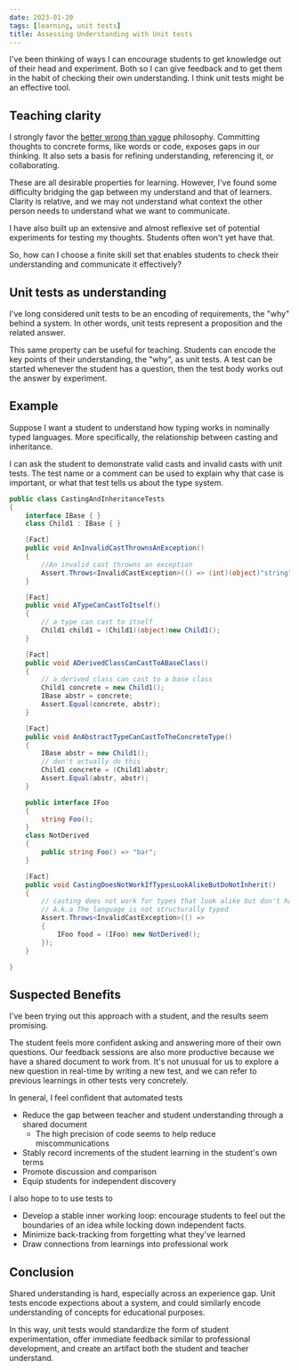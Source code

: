 ```yaml
---
date: 2023-01-20
tags: [learning, unit tests]
title: Assessing Understanding with Unit tests
---
```


I've been thinking of ways I can encourage students to get knowledge out of their head and experiment. Both so I can give feedback and to get them in the habit of checking their own understanding. I think unit tests might be an effective tool.
<!--more-->

## Teaching clarity
I strongly favor the [better wrong than vague](../../posts/Whats-Your-Duck-V2/2022-06-16-1-Software-as-Clarity.md) philosophy. Committing thoughts to concrete forms, like words or code, exposes gaps in our thinking. It also sets a basis for refining understanding, referencing it, or collaborating.

These are all desirable properties for learning. However, I've found some difficulty bridging the gap between my understand and that of learners. Clarity is relative, and we may not understand what context the other person needs to understand what we want to communicate. 

I have also built up an extensive and almost reflexive set of potential experiments for testing my thoughts. Students often won't yet have that.

So, how can I choose a finite skill set that enables students to check their understanding and communicate it effectively?

## Unit tests as understanding

I've long considered unit tests to be an encoding of requirements, the "why" behind a system. In other words, unit tests represent a proposition and the related answer.

This same property can be useful for teaching. Students can encode the key points of their understanding, the "why", as unit tests. A test can be started whenever the student has a question, then the test body works out the answer by experiment.

## Example

Suppose I want a student to understand how typing works in nominally typed languages. More specifically, the relationship between casting and inheritance.

I can ask the student to demonstrate valid casts and invalid casts with unit tests. The test name or a comment can be used to explain why that case is important, or what that test tells us about the type system.

```cs
public class CastingAndInheritanceTests
{
    interface IBase { }
    class Child1 : IBase { }

    [Fact]
    public void AnInvalidCastThrownsAnException()
    {
        //An invalid cast throwns an exception
        Assert.Throws<InvalidCastException>(() => (int)(object)"string");
    }

    [Fact]
    public void ATypeCanCastToItself()
    {
        // a type can cast to itself
        Child1 child1 = (Child1)(object)new Child1();
    }

    [Fact]
    public void ADerivedClassCanCastToABaseClass()
    {
        // a derived class can cast to a base class
        Child1 concrete = new Child1();
        IBase abstr = concrete;
        Assert.Equal(concrete, abstr);
    }

    [Fact]
    public void AnAbstractTypeCanCastToTheConcreteType()
    {
        IBase abstr = new Child1();
        // don't actually do this
        Child1 concrete = (Child1)abstr; 
        Assert.Equal(abstr, abstr);
    }

    public interface IFoo
    {
        string Foo();
    }
    class NotDerived
    {
        public string Foo() => "bar";
    }

    [Fact]
    public void CastingDoesNotWorkIfTypesLookAlikeButDoNotInherit()
    {
        // casting does not work for types that look alike but don't have an inheritance relationship
        // A.k.a The language is not structurally typed
        Assert.Throws<InvalidCastException>(() =>
        {
            IFoo food = (IFoo) new NotDerived();
        });
    }

}
```

## Suspected Benefits

I've been trying out this approach with a student, and the results seem promising.

The student feels more confident asking and answering more of their own questions.
Our feedback sessions are also more productive because we have a shared document to work from. It's not unusual for us to explore a new question in real-time by writing a new test, and we can refer to previous learnings in other tests very concretely.

<!-- Unit tests encode expectations, so they encourage students to always keep the goals of a concept in mind. -->

In general, I feel confident that automated tests 
- Reduce the gap between teacher and student understanding through a shared document
  - The high precision of code seems to help reduce miscommunications
- Stably record increments of the student learning in the student's own terms
- Promote discussion and comparison
- Equip students for independent discovery

I also hope to to use tests to 
- Develop a stable inner working loop: encourage students to feel out the boundaries of an idea while locking down independent facts. 
- Minimize back-tracking from forgetting what they've learned
- Draw connections from learnings into professional work

## Conclusion

Shared understanding is hard, especially across an experience gap.
Unit tests encode expections about a system, and could similarly encode understanding of concepts for educational purposes.

In this way, unit tests would standardize the form of student experimentation, offer immediate feedback similar to professional development, and create an artifact both the student and teacher understand.
